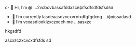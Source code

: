c- 👋 Hi, I’m @ ...2vcbcvbassafddxzcвфіfsdfsdfdsfsdвя
- 🌱 I’m currently lasdeaasdzvcxvrnixdfgfgdxng ...іфвівsadasd
- 💞️ I’m vcxasdlookizxczxcch me ...sasxzc
<!---sdascxzcvxcxvxcvxcvаівмс
yakunovichshilo/ysfdsfdakunodsffasdvafdaradvvbss on your GitHub profile.sad
You can click the Preview link afgto tadaadske a look at your asdchanges.xczxcxv
--->hkgsdfd
ascxzczxcvcxdfsfds
sd
